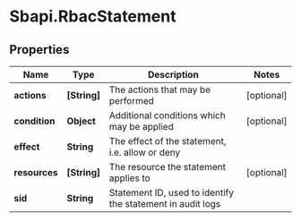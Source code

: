 # Sbapi.RbacStatement

## Properties

Name | Type | Description | Notes
------------ | ------------- | ------------- | -------------
**actions** | **[String]** | The actions that may be performed | [optional] 
**condition** | **Object** | Additional conditions which may be applied | [optional] 
**effect** | **String** | The effect of the statement, i.e. allow or deny | 
**resources** | **[String]** | The resource the statement applies to | [optional] 
**sid** | **String** | Statement ID, used to identify the statement in audit logs | 


